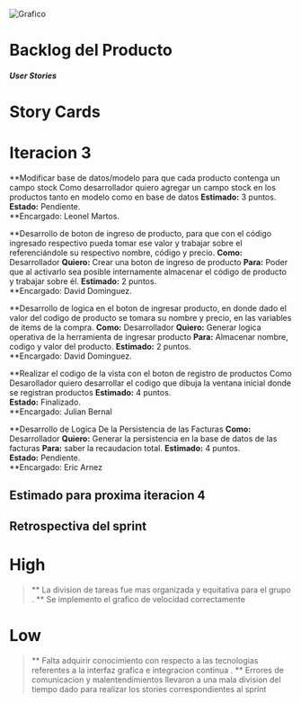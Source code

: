 ![Grafico](https://user-images.githubusercontent.com/42979506/59323274-74030b00-8cb0-11e9-8bf4-bf6d714c9ae5.png) 

# **Backlog del Producto**

#### *User Stories*

# **Story Cards**

# Iteracion 3

**Modificar base de datos/modelo para que cada producto contenga un campo stock
Como desarrollador quiero agregar un campo stock en los productos tanto en modelo como en base de datos
**Estimado:** 3 puntos.  
**Estado:** Pendiente.  
**Encargado: Leonel Martos.


**Desarrollo de boton de ingreso de producto, para que con el código ingresado respectivo pueda tomar ese valor y trabajar sobre el referenciándole su respectivo nombre, código y precio.
**Como:** Desarrollador 
**Quiero:** Crear una boton de ingreso de producto
**Para:** Poder que al activarlo sea posible internamente almacenar el código de producto y trabajar sobre él.
**Estimado:** 2 puntos.  
**Encargado: David Dominguez.


**Desarrollo de logica en el boton de ingresar producto, en donde dado el valor del codigo de producto se tomara su 
nombre y precio, en las variables de items de la compra.
**Como:** Desarrollador 
**Quiero:** Generar logica operativa de la herramienta de ingresar producto
**Para:** Almacenar nombre, codigo y valor del producto.
**Estimado:** 2 puntos.  
**Encargado: David Dominguez.

**Realizar el codigo de la vista con el boton de registro de productos
Como Desarollador quiero desarrollar el codigo que dibuja la ventana inicial donde se registran productos
**Estimado:** 4 puntos.  
**Estado:** Finalizado.   
**Encargado: Julian Bernal 

**Desarrollo de Logica De la Persistencia de las Facturas
**Como:** Desarrollador 
**Quiero:** Generar la persistencia en la base de datos de las facturas
**Para:** saber la recaudacion total. 
**Estimado:** 4 puntos.  
**Estado:** Pendiente.  
**Encargado: Eric Arnez




## Estimado para proxima iteracion 4



## Retrospectiva del sprint

# High

> ** La division de tareas fue mas organizada y equitativa para el grupo . 
> ** Se implemento el grafico de velocidad correctamente

# Low

> ** Falta adquirir conocimiento con respecto a las tecnologias referentes a la interfaz grafica e integracion continua .
> ** Errores de comunicacion y malentendimientos llevaron a una mala division del tiempo dado para realizar los stories correspondientes al sprint


